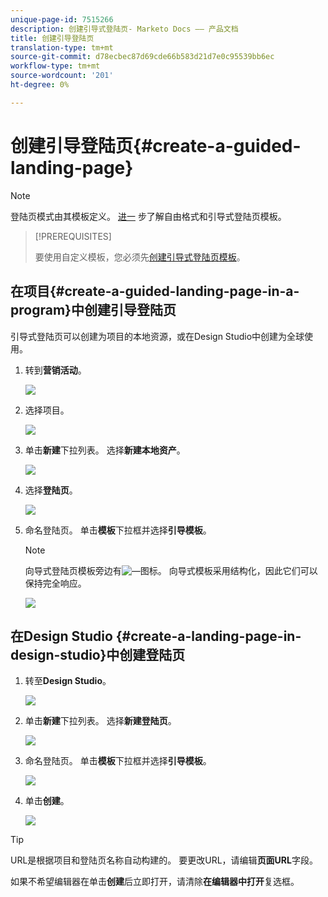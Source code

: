```yaml
---
unique-page-id: 7515266
description: 创建引导式登陆页- Marketo Docs —— 产品文档
title: 创建引导登陆页
translation-type: tm+mt
source-git-commit: d78ecbec87d69cde66b583d21d7e0c95539bb6ec
workflow-type: tm+mt
source-wordcount: '201'
ht-degree: 0%

---
```



# 创建引导登陆页{#create-a-guided-landing-page}

>[!NOTE]
>
>登陆页模式由其模板定义。 [进一](/help/marketo/product-docs/demand-generation/landing-pages/understanding-landing-pages/understanding-free-form-vs-guided-landing-pages.md) 步了解自由格式和引导式登陆页模板。

>[!PREREQUISITES]
>
>要使用自定义模板，您必须先[创建引导式登陆页模板](/help/marketo/product-docs/demand-generation/landing-pages/landing-page-templates/create-a-guided-landing-page-template.md)。

## 在项目{#create-a-guided-landing-page-in-a-program}中创建引导登陆页

引导式登陆页可以创建为项目的本地资源，或在Design Studio中创建为全球使用。

1. 转到&#x200B;**营销活动**。

   ![](assets/one-1.png)

1. 选择项目。

   ![](assets/image2015-5-26-9-3a24-3a2.png)

1. 单击&#x200B;**新建**&#x200B;下拉列表。 选择&#x200B;**新建本地资产**。

   ![](assets/image2015-5-26-9-3a25-3a36.png)

1. 选择&#x200B;**登陆页**。

   ![](assets/four.png)

1. 命名登陆页。 单击&#x200B;**模板**&#x200B;下拉框并选择&#x200B;**引导模板**。

   >[!NOTE]
   >
   >向导式登陆页模板旁边有![—](assets/image2015-5-26-9-3a26-3a51.png)图标。 向导式模板采用结构化，因此它们可以保持完全响应。

   ![](assets/image2015-5-24-15-3a47-3a56.png)

## 在Design Studio {#create-a-landing-page-in-design-studio}中创建登陆页

1. 转至&#x200B;**Design Studio**。

   ![](assets/six.png)

1. 单击&#x200B;**新建**&#x200B;下拉列表。 选择&#x200B;**新建登陆页**。

   ![](assets/seven.png)

1. 命名登陆页。 单击&#x200B;**模板**&#x200B;下拉框并选择&#x200B;**引导模板**。

   ![](assets/image2015-5-26-9-3a27-3a34.png)

1. 单击&#x200B;**创建**。

   ![](assets/image2015-5-26-9-3a28-3a8.png)

>[!TIP]
>
>URL是根据项目和登陆页名称自动构建的。 要更改URL，请编辑&#x200B;**页面URL**&#x200B;字段。
>
>如果不希望编辑器在单击&#x200B;**创建**&#x200B;后立即打开，请清除&#x200B;**在编辑器中打开**&#x200B;复选框。
